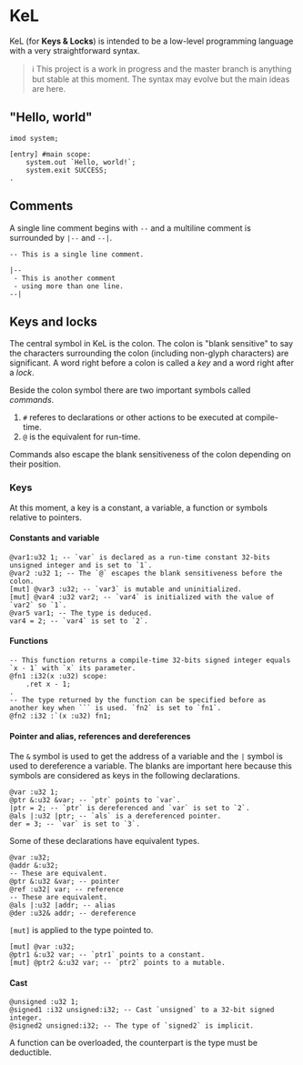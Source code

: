 # KeL
KeL (for **Keys & Locks**) is intended to be a low-level programming language with a very straightforward syntax.

> ℹ️
> This project is a work in progress and the master branch is anything but stable at this moment. The syntax may evolve but the main ideas are here.

## "Hello, world"
```
imod system;

[entry] #main scope:
    system.out `Hello, world!`;
    system.exit SUCCESS;
.
```

## Comments
A single line comment begins with `--` and a multiline comment is surrounded by `|--` and `--|`.

```
-- This is a single line comment.

|--
 - This is another comment
 - using more than one line.
--|
```

## Keys and locks
The central symbol in KeL is the colon. The colon is "blank sensitive" to say the characters surrounding the colon (including non-glyph characters) are significant. A word right before a colon is called a _key_ and a word right after a _lock_.

Beside the colon symbol there are two important symbols called _commands_.
1. `#` referes to declarations or other actions to be executed at compile-time.
2. `@` is the equivalent for run-time.

Commands also escape the blank sensitiveness of the colon depending on their position.

### Keys
At this moment, a key is a constant, a variable, a function or symbols relative to pointers.

#### Constants and variable
```
@var1:u32 1; -- `var` is declared as a run-time constant 32-bits unsigned integer and is set to `1`.
@var2 :u32 1; -- The `@` escapes the blank sensitiveness before the colon.
[mut] @var3 :u32; -- `var3` is mutable and uninitialized.
[mut] @var4 :u32 var2; -- `var4` is initialized with the value of `var2` so `1`.
@var5 var1; -- The type is deduced.
var4 = 2; -- `var4` is set to `2`.
```

#### Functions
```
-- This function returns a compile-time 32-bits signed integer equals `x - 1` with `x` its parameter.
@fn1 :i32(x :u32) scope:
    .ret x - 1;
.
-- The type returned by the function can be specified before as another key when ``` is used. `fn2` is set to `fn1`.
@fn2 :i32 :`(x :u32) fn1;
```

#### Pointer and alias, references and dereferences
The `&` symbol is used to get the address of a variable and the `|` symbol is used to dereference a variable. The blanks are important here because this symbols are considered as keys in the following declarations.
```
@var :u32 1;
@ptr &:u32 &var; -- `ptr` points to `var`.
|ptr = 2; -- `ptr` is dereferenced and `var` is set to `2`.
@als |:u32 |ptr; -- `als` is a dereferenced pointer.
der = 3; -- `var` is set to `3`.
```

Some of these declarations have equivalent types.
```
@var :u32;
@addr &:u32;
-- These are equivalent.
@ptr &:u32 &var; -- pointer
@ref :u32| var; -- reference
-- These are equivalent.
@als |:u32 |addr; -- alias
@der :u32& addr; -- dereference
```

`[mut]` is applied to the type pointed to.
```
[mut] @var :u32;
@ptr1 &:u32 var; -- `ptr1` points to a constant.
[mut] @ptr2 &:u32 var; -- `ptr2` points to a mutable.
```

#### Cast
```
@unsigned :u32 1;
@signed1 :i32 unsigned:i32; -- Cast `unsigned` to a 32-bit signed integer.
@signed2 unsigned:i32; -- The type of `signed2` is implicit.
```

A function can be overloaded, the counterpart is the type must be deductible.
